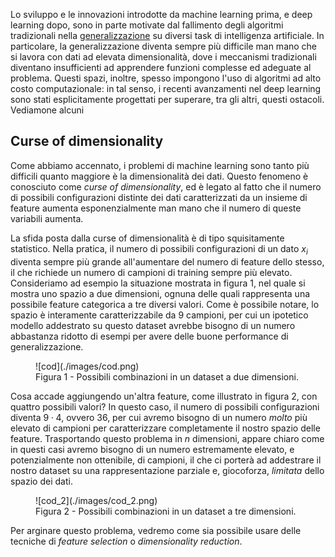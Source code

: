 Lo sviluppo e le innovazioni introdotte da machine learning prima, e deep learning dopo, sono in parte motivate dal fallimento degli algoritmi tradizionali nella [generalizzazione](../01_intro/05_generalization.md) su diversi task di intelligenza artificiale. In particolare, la generalizzazione diventa sempre più difficile man mano che si lavora con dati ad elevata dimensionalità, dove i meccanismi tradizionali diventano insufficienti ad apprendere funzioni complesse ed adeguate al problema. Questi spazi, inoltre, spesso impongono l'uso di algoritmi ad alto costo computazionale: in tal senso, i recenti avanzamenti nel deep learning sono stati esplicitamente progettati per superare, tra gli altri, questi ostacoli. Vediamone alcuni

## Curse of dimensionality

Come abbiamo accennato, i problemi di machine learning sono tanto più difficili quanto maggiore è la dimensionalità dei dati. Questo fenomeno è conosciuto come *curse of dimensionality*, ed è legato al fatto che il numero di possibili configurazioni distinte dei dati caratterizzati da un insieme di feature aumenta esponenzialmente man mano che il numero di queste variabili aumenta.

La sfida posta dalla curse of dimensionalità è di tipo squisitamente statistico. Nella pratica, il numero di possibili configurazioni di un dato $x_i$ diventa sempre più grande all'aumentare del numero di feature dello stesso, il che richiede un numero di campioni di training sempre più elevato. Consideriamo ad esempio la situazione mostrata in figura 1, nel quale si mostra uno spazio a due dimensioni, ognuna delle quali rappresenta una possibile feature categorica a tre diversi valori. Come è possibile notare, lo spazio è interamente caratterizzabile da $9$ campioni, per cui un ipotetico modello addestrato su questo dataset avrebbe bisogno di un numero abbastanza ridotto di esempi per avere delle buone performance di generalizzazione.

<figure markdown>
  ![cod](./images/cod.png)
  <figcaption>Figura 1 - Possibili combinazioni in un dataset a due dimensioni.</figcaption>
</figure>

Cosa accade aggiungendo un'altra feature, come illustrato in figura 2, con quattro possibili valori? In questo caso, il numero di possibili configurazioni diventa $9 \cdot 4$, ovvero $36$, per cui avremo bisogno di un numero *molto* più elevato di campioni per caratterizzare completamente il nostro spazio delle feature. Trasportando questo problema in $n$ dimensioni, appare chiaro come in questi casi avremo bisogno di un numero estremamente elevato, e potenzialmente non ottenibile, di campioni, il che ci porterà ad addestrare il nostro dataset su una rappresentazione parziale e, giocoforza, *limitata* dello spazio dei dati.

<figure markdown>
  ![cod_2](./images/cod_2.png)
  <figcaption>Figura 2 - Possibili combinazioni in un dataset a tre dimensioni.</figcaption>
</figure>

Per arginare questo problema, vedremo come sia possibile usare delle tecniche di *feature selection* o *dimensionality reduction*.
